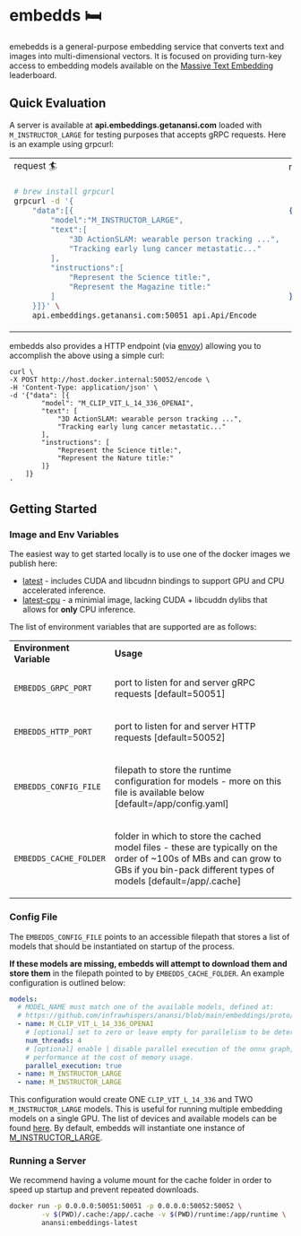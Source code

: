 # embedds 🛏

emebedds is a general-purpose embedding service that converts text and images into multi-dimensional vectors. It is focused on providing turn-key access to embedding models available on the [Massive Text Embedding](https://huggingface.co/spaces/mteb/leaderboard) leaderboard.

## Quick Evaluation

A server is available at <b>api.embeddings.getanansi.com</b> loaded with `M_INSTRUCTOR_LARGE` for testing purposes that accepts gRPC requests. Here is an example using grpcurl:

<table>
<tr>
<td> request 🏄 </td>
<td> response 🚀 </td>
</tr>
<tr>
<td>

```bash
# brew install grpcurl
grpcurl -d '{
    "data":[{
        "model":"M_INSTRUCTOR_LARGE",
        "text":[
            "3D ActionSLAM: wearable person tracking ...",
            "Tracking early lung cancer metastatic..."
        ],
        "instructions":[
            "Represent the Science title:",
            "Represent the Magazine title:"
        ]
    }]}' \
    api.embeddings.getanansi.com:50051 api.Api/Encode
```

</td>
<td>

```json
{
    "results": [
        {
            "embedding": [0.2052011638879776, -0.1430814117193222, ...]
        },
        {
            "embedding": [-0.33970779180526733, 0.14125438034534454, ...]
        }
    ]
}
```

</td>
</tr>
</table>

embedds also provides a HTTP endpoint (via [envoy](https://www.envoyproxy.io/docs/envoy/v1.26.0/)) allowing you to accomplish the above using a simple curl:

```
curl \
-X POST http://host.docker.internal:50052/encode \
-H 'Content-Type: application/json' \
-d '{"data": [{
        "model": "M_CLIP_VIT_L_14_336_OPENAI",
        "text": [
            "3D ActionSLAM: wearable person tracking ...",
            "Tracking early lung cancer metastatic..."
        ],
        "instructions": [
            "Represent the Science title:",
            "Represent the Nature title:"
        ]}
    ]}
'
```

## Getting Started

### Image and Env Variables

The easiest way to get started locally is to use one of the docker images we publish here:

- [latest](https://hub.docker.com/repository/docker/infrawhispers/anansi/tags?page=1&ordering=last_updated&name=embeddings-latest) - includes CUDA and libcudnn bindings to support GPU and CPU accelerated inference.
- [latest-cpu](https://hub.docker.com/repository/docker/infrawhispers/anansi/tags?page=1&ordering=last_updated&name=embeddings-latest-cpu) - a minimial image, lacking CUDA + libcuddn dylibs that allows for **only** CPU inference.

<!-- Both options are loaded with envoy, which provides JSON <-> GRPC transcoding. We will include details on building from
source and packaging for even lighter images below. -->

The list of environment variables that are supported are as follows:

<table>
<tr>
<td><b>Environment Variable</b></td>
<td><b>Usage</b></td>
</tr>
<tr>
<td>

`EMBEDDS_GRPC_PORT`

</td>
<td><p>port to listen for and server gRPC requests [default=50051]</td>
</tr>
<tr>
<td>

`EMBEDDS_HTTP_PORT`

</td>
<td><p>port to listen for and server HTTP requests [default=50052]</td>
</tr>
<tr>
<td>

`EMBEDDS_CONFIG_FILE`

</td>
<td><p>filepath to store the runtime configuration for models - more on this file is available below [default=/app/config.yaml] </p></td>
</tr>
<tr>
<td>

`EMBEDDS_CACHE_FOLDER`

</td>
<td><p>folder in which to store the cached model files - these are typically on the order of ~100s of MBs and can grow to GBs if you bin-pack different types of models [default=/app/.cache] </p></td>
</tr>
</table>

### Config File

The `EMBEDDS_CONFIG_FILE` points to an accessible filepath that stores a list of models that should be instantiated on startup of the process.

<b>If these models are missing, embedds will attempt to download them and store them</b> in the filepath pointed to by `EMBEDDS_CACHE_FOLDER`. An example configuration is outlined below:

```yaml
models:
  # MODEL_NAME must match one of the available models, defined at:
  # https://github.com/infrawhispers/anansi/blob/main/embeddings/proto/api.proto#L27
  - name: M_CLIP_VIT_L_14_336_OPENAI
    # [optional] set to zero or leave empty for parallelism to be determined
    num_threads: 4
    # [optional] enable | disable parallel execution of the onnx graph, which may improve
    # performance at the cost of memory usage.
    parallel_execution: true
  - name: M_INSTRUCTOR_LARGE
  - name: M_INSTRUCTOR_LARGE
```

This configuration would create ONE `CLIP_VIT_L_14_336` and TWO `M_INSTRUCTOR_LARGE` models. This is useful for running multiple embedding models on a single GPU. The list of devices and available models can be found [here](https://github.com/infrawhispers/anansi/blob/main/embeddings/proto/api.proto). By default, embedds will instantiate one instance of [M_INSTRUCTOR_LARGE](https://huggingface.co/hkunlp/instructor-large).

### Running a Server

We recommend having a volume mount for the cache folder in order to speed up startup and prevent repeated downloads.

```bash
docker run -p 0.0.0.0:50051:50051 -p 0.0.0.0:50052:50052 \
		-v $(PWD)/.cache:/app/.cache -v $(PWD)/runtime:/app/runtime \
		anansi:embeddings-latest
```
